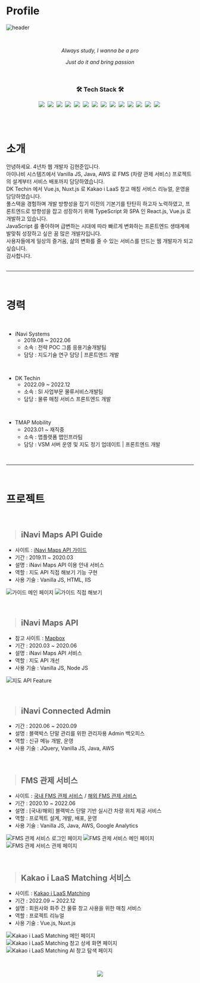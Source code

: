 # Profile

![header](https://capsule-render.vercel.app/api?text=HyunjoonKim&type=Rounded&color=97dbae&fontColor-ffffff&section=header&animation=twinkling)

<br>

<p align='center'><i>Always study, I wanna be a pro</i></p>

<p align='center'><i>Just do it and bring passion</i></p>

<br>

<h3 align="center">🛠 Tech Stack 🛠</h3>

<p align="center">
  <img src="https://img.shields.io/badge/HTML-E34F26?style=flat-square&logo=HTML5&logoColor=white"/></a>&nbsp 
  <img src="https://img.shields.io/badge/Javascript-ffb13b?style=flat-square&logo=javascript&logoColor=white"/></a>&nbsp 
  <img src="https://img.shields.io/badge/Vue-4FC08D?style=flat-square&logo=Vue.js&logoColor=white"/></a>&nbsp
  <img src="https://img.shields.io/badge/Node-339933?style=flat-square&logo=Node.js&logoColor=white"/></a>&nbsp
  <img src="https://img.shields.io/badge/Nuxt-00DC82?style=flat-square&logo=Nuxt.js&logoColor=white"/></a>&nbsp
  <img src="https://img.shields.io/badge/Vuetify-1867C0?style=flat-square&logo=Vuetify&logoColor=white"/></a>&nbsp
  <img src="https://img.shields.io/badge/Java-ED8B00?style=flat-square&logo=java&logoColor=white"/></a>&nbsp
  <img src="https://img.shields.io/badge/Spring-6DB33F?style=flat-square&logo=Spring&logoColor=white"/></a>&nbsp 
  <img src="https://img.shields.io/badge/SpringBoot-6DB33F?style=flat-square&logo=SpringBoot&logoColor=white"/></a>&nbsp
  <img src="https://img.shields.io/badge/MySQL-E6B91E?style=flat-square&logo=MySql&logoColor=white"/></a>&nbsp
  <img src="https://img.shields.io/badge/CentOS-262577?style=flat-square&logo=centOS&logoColor=white"/></a>&nbsp
  <img src="https://img.shields.io/badge/Docker-2496ED?style=flat-square&logo=Docker&logoColor=white"/></a>&nbsp
  <img src="https://img.shields.io/badge/AWS-333664?style=flat-square&logo=amazon-aws&logoColor=white"/></a>&nbsp
  <img src="https://img.shields.io/badge/Google_Analytics-E37400?style=flat-square&logo=google-analytics&logoColor=white"/></a>&nbsp  
</p>

<br><br>

# **소개**

안녕하세요. 4년차 웹 개발자 김현준입니다. 
<br>
아이나비 시스템즈에서 Vanilla JS, Java, AWS 로 FMS (차량 관제 서비스) 프로젝트의 설계부터 서비스 배포까지 담당하였습니다.
<br>
DK Techin 에서 Vue.js, Nuxt.js 로 Kakao i LaaS 창고 매칭 서비스 리뉴얼, 운영을 담당하였습니다.
<br>
풀스택을 경험하며 개발 방향성을 잡기 이전의 기본기를 탄탄히 하고자 노력하였고, 프론트엔드로 방향성을 잡고 성장하기 위해 TypeScript 와 SPA 인 React.js, Vue.js 로 개발하고 있습니다.
<br>
JavaScript 를 좋아하며 급변하는 시대에 따라 빠르게 변화하는 프론트엔드 생태계에 발맞춰 성장하고 싶은 꿈 많은 개발자입니다. 
<br>
사용자들에게 일상의 즐거움, 삶의 변화를 줄 수 있는 서비스를 만드는 웹 개발자가 되고 싶습니다.
<br>
감사합니다. 
<br><br>

***
<br>

# **경력**

<br>

- iNavi Systems
  + 2019.08 ~ 2022.06
  + 소속 : 전략 POC 그룹 응용기술개발팀
  + 담당 : 지도기술 연구 담당 | 프론트엔드 개발

<br>

- DK Techin
  + 2022.09 ~ 2022.12
  + 소속 : SI 사업부문 물류서비스개발팀
  + 담당 : 물류 매칭 서비스 프론트엔드 개발

<br>

- TMAP Mobility
  + 2023.01 ~ 재직중
  + 소속 : 맵플랫폼 맵인프라팀
  + 담당 : VSM 서버 운영 및 지도 정기 업데이트 | 프론트엔드 개발

<br>

***
<br>

# **프로젝트**

<br>

> ## iNavi Maps API Guide

- 사이트 : [iNavi Maps API 가이드](http://imapsapi.inavi.com/guide.html)
- 기간 : 2019.11 ~ 2020.03
- 설명 : iNavi Maps API 이용 안내 서비스
- 역할 : 지도 API 직접 해보기 기능 구현
- 사용 기술 : Vanilla JS, HTML, IIS

![가이드 메인 페이지](./images/iNavi_Maps_API_Guide_Main.PNG)
![가이드 직접 해보기](./images/iNavi_Maps_API_Guide_Request.PNG)

<br>

> ## iNavi Maps API

- 참고 사이트 : [Mapbox](https://www.mapbox.com/)
- 기간 : 2020.03 ~ 2020.06
- 설명 : iNavi Maps API 서비스
- 역할 : 지도 API 개선
- 사용 기술 : Vanilla JS, Node JS

![지도 API Feature](./images/iNavi_Maps_API_Feature.PNG)

<br>

> ## iNavi Connected Admin

- 기간 : 2020.06 ~ 2020.09
- 설명 : 블랙박스 단말 관리를 위한 관리자용 Admin 백오피스
- 역할 : 신규 메뉴 개발, 운영
- 사용 기술 : JQuery, Vanilla JS, Java, AWS

<br>

> ## FMS 관제 서비스

- 사이트 : [국내 FMS 관제 서비스](http://fms.inavisys.com/) / [해외 FMS 관제 서비스](https://www.thinkwareconnected.com/)
- 기간 : 2020.10 ~ 2022.06
- 설명 : [국내/해외] 블랙박스 단말 기반 실시간 차량 위치 제공 서비스
- 역할 : 프로젝트 설계, 개발, 배포, 운영
- 사용 기술 : Vanilla JS, Java, AWS, Google Analytics

![FMS 관제 서비스 로그인 페이지](./images/FMS_Login.PNG)
![FMS 관제 서비스 메인 페이지](./images/FMS_Main.PNG)
![FMS 관제 서비스 관제 페이지](./images/FMS_Location.PNG)

<br>

> ## Kakao i LaaS Matching 서비스

- 사이트 : [Kakao i LaaS Matching](https://kakaoilaas.com/?utm_source=google_pc&tum_medium=sa&utm_campaign=kakaoilaas&utm_term=laas&gclid=CjwKCAiAmuKbBhA2EiwAxQnt7z4cN4BIDDHQNVK5VerzfWIxS1J-oqHt0_zxYBpQz8YGyoFWJ8X0KRoCcaEQAvD_BwE)
- 기간 : 2022.09 ~ 2022.12
- 설명 : 회원사와 화주 간 물류 창고 사용을 위한 매칭 서비스
- 역할 : 프로젝트 리뉴얼
- 사용 기술 : Vue.js, Nuxt.js

![Kakao i LaaS Matching 메인 페이지]()
![Kakao i LaaS Matching 창고 상세 화면 페이지]()
![Kakao i LaaS Matching AI 창고 탐색 페이지]()

<br>

<p align="center">
<a href="https://hits.seeyoufarm.com"><img src="https://hits.seeyoufarm.com/api/count/incr/badge.svg?url=https%3A%2F%2Fgithub.com%2FhyunjoonKim92&count_bg=%236BD9AB&title_bg=%235C5C5C&icon=github.svg&icon_color=%23D7D7D7&title=hits&edge_flat=false"/></a>
</p>